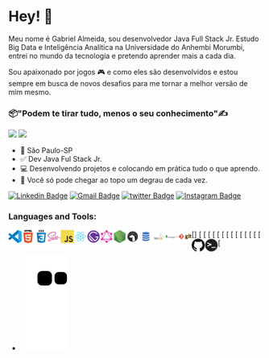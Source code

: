 # Hey! 👋

Meu nome é Gabriel Almeida, sou desenvolvedor Java Full Stack Jr. Estudo Big Data e Inteligência Analítica na Universidade do Anhembi Morumbi, entrei no mundo da tecnologia e pretendo aprender mais a cada dia.

Sou apaixonado por jogos 🎮 e como eles são desenvolvidos e estou sempre em busca de novos desafios para me tornar a melhor versão de mim mesmo.

###  📦"Podem te tirar tudo, menos o seu conhecimento"✍

<div>
<img height="165em" src="https://github-readme-stats.vercel.app/api?username=bielalmd&show_icons=true&theme=yeblu"/> 
<img height="165em" src="https://github-readme-stats.vercel.app/api/top-langs/?username=bielalmd&layout=compact&theme=yeblu">
</div> 


- 📍   São Paulo-SP
- ✅  Dev Java Ful Stack Jr.
- 💻  Desenvolvendo projetos e colocando em prática tudo o que aprendo.
- 🎯  Você só pode chegar ao topo um degrau de cada vez.



[![Linkedin Badge](https://img.shields.io/badge/-LinkedIn-blue?style=flat-square&logo=Linkedin&logoColor=white&link=https://www.linkedin.com/in/gabriel-almeida-2b60b11b1)](https://www.linkedin.com/in/gabriel-almeida-2b60b11b1/)
[![Gmail Badge](https://img.shields.io/badge/-Gmail-c14438?style=flat-square&logo=Gmail&logoColor=white&link=mailto:austbiel@gmail.com)](mailto:austbiel@gmail.com)
[![twitter Badge](https://img.shields.io/badge/-Twitter-black?style=flat-square&logo=Twitter&logoColor=white&link=twitter.com/bielalmd)](https://twitter.com/bielalmd/)
[![Instagram Badge](https://img.shields.io/badge/-Instagram-3f729b?style=flat-square&logo=Instagram&logoColor=white&link=instagram.com/bielalmd/)](https://www.instagram.com/bielalmd/)


### Languages and Tools:

[<img align="left" alt="Visual Studio Code" width="26px" src="https://raw.githubusercontent.com/github/explore/80688e429a7d4ef2fca1e82350fe8e3517d3494d/topics/visual-studio-code/visual-studio-code.png"/>]
[<img align="left" alt="HTML5" width="26px" src="https://raw.githubusercontent.com/github/explore/80688e429a7d4ef2fca1e82350fe8e3517d3494d/topics/html/html.png"/>
[<img align="left" alt="CSS3" width="26px" src="https://raw.githubusercontent.com/github/explore/80688e429a7d4ef2fca1e82350fe8e3517d3494d/topics/css/css.png"/>
[<img align="left" alt="Sass" width="26px" src="https://raw.githubusercontent.com/github/explore/80688e429a7d4ef2fca1e82350fe8e3517d3494d/topics/sass/sass.png"/>
[<img align="left" alt="JS" width="26px" src="https://raw.githubusercontent.com/github/explore/80688e429a7d4ef2fca1e82350fe8e3517d3494d/topics/javascript/javascript.png"/>
[<img align="left" alt="React" width="26px" src="https://raw.githubusercontent.com/github/explore/80688e429a7d4ef2fca1e82350fe8e3517d3494d/topics/react/react.png"/>
[<img align="left" alt="Gatsby" width="26px" src="https://raw.githubusercontent.com/github/explore/e94815998e4e0713912fed477a1f346ec04c3da2/topics/gatsby/gatsby.png"/>
[<img align="left" alt="GraphQL" width="26px" src="https://raw.githubusercontent.com/github/explore/80688e429a7d4ef2fca1e82350fe8e3517d3494d/topics/graphql/graphql.png"/>
[<img align="left" alt="Node.js" width="26px" src="https://raw.githubusercontent.com/github/explore/80688e429a7d4ef2fca1e82350fe8e3517d3494d/topics/nodejs/nodejs.png"/>
[<img align="left" alt="Deno" width="26px" src="https://raw.githubusercontent.com/github/explore/361e2821e2dea67711cde99c9c40ed357061cf27/topics/deno/deno.png"/>
[<img align="left" alt="SQL" width="26px" src="https://raw.githubusercontent.com/github/explore/80688e429a7d4ef2fca1e82350fe8e3517d3494d/topics/sql/sql.png"/>
[<img align="left" alt="MySQL" width="26px" src="https://raw.githubusercontent.com/github/explore/80688e429a7d4ef2fca1e82350fe8e3517d3494d/topics/mysql/mysql.png"/>
[<img align="left" alt="MongoDB" width="26px" src="https://raw.githubusercontent.com/github/explore/80688e429a7d4ef2fca1e82350fe8e3517d3494d/topics/mongodb/mongodb.png"/>
[<img align="left" alt="Git" width="26px" src="https://raw.githubusercontent.com/github/explore/80688e429a7d4ef2fca1e82350fe8e3517d3494d/topics/git/git.png"/>
[<img align="left" alt="GitHub" width="26px" src="https://raw.githubusercontent.com/github/explore/78df643247d429f6cc873026c0622819ad797942/topics/github/github.png"/>
[<img align="left" alt="Terminal" width="26px" src="https://raw.githubusercontent.com/github/explore/80688e429a7d4ef2fca1e82350fe8e3517d3494d/topics/terminal/terminal.png"/>



- ![Snake animation](https://github.com/rafaballerini/rafaballerini/blob/output/github-contribution-grid-snake.svg)
 
</div>
